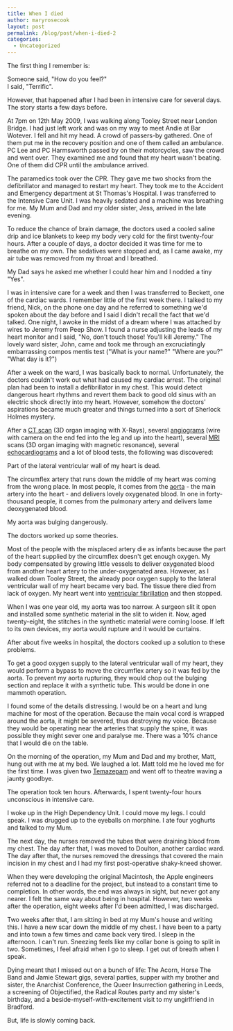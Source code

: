 ```yaml
---
title: When I died
author: maryrosecook
layout: post
permalink: /blog/post/when-i-died-2
categories:
  - Uncategorized
---
```

The first thing I remember is:

Someone said, "How do you feel?"  
I said, "Terrific".

However, that happened after I had been in intensive care for several days. The story starts a few days before.

At 7pm on 12th May 2009, I was walking along Tooley Street near London Bridge. I had just left work and was on my way to meet Andie at Bar Wotever. I fell and hit my head. A crowd of passers-by gathered. One of them put me in the recovery position and one of them called an ambulance. PC Lee and PC Harmsworth passed by on their motorcycles, saw the crowd and went over. They examined me and found that my heart wasn't beating. One of them did CPR until the ambulance arrived.

The paramedics took over the CPR. They gave me two shocks from the defibrillator and managed to restart my heart. They took me to the Accident and Emergency department at St Thomas's Hospital. I was transferred to the Intensive Care Unit. I was heavily sedated and a machine was breathing for me. My Mum and Dad and my older sister, Jess, arrived in the late evening.

To reduce the chance of brain damage, the doctors used a cooled saline drip and ice blankets to keep my body very cold for the first twenty-four hours. After a couple of days, a doctor decided it was time for me to breathe on my own. The sedatives were stopped and, as I came awake, my air tube was removed from my throat and I breathed.

My Dad says he asked me whether I could hear him and I nodded a tiny "Yes".

I was in intensive care for a week and then I was transferred to Beckett, one of the cardiac wards. I remember little of the first week there. I talked to my friend, Nick, on the phone one day and he referred to something we'd spoken about the day before and I said I didn't recall the fact that we'd talked. One night, I awoke in the midst of a dream where I was attached by wires to Jeremy from Peep Show. I found a nurse adjusting the leads of my heart monitor and I said, "No, don't touch those! You'll kill Jeremy." The lovely ward sister, John, came and took me through an excruciatingly embarrassing compos mentis test ("What is your name?" "Where are you?" "What day is it?")

After a week on the ward, I was basically back to normal. Unfortunately, the doctors couldn't work out what had caused my cardiac arrest. The original plan had been to install a defibrillator in my chest. This would detect dangerous heart rhythms and revert them back to good old sinus with an electric shock directly into my heart. However, somehow the doctors' aspirations became much greater and things turned into a sort of Sherlock Holmes mystery.

After a [CT scan][1] (3D organ imaging with X-Rays), several [angiograms]() (wire with camera on the end fed into the leg and up into the heart), several [MRI][2] scans (3D organ imaging with magnetic resonance), several [echocardiograms][3] and a lot of blood tests, the following was discovered:

Part of the lateral ventricular wall of my heart is dead.

The circumflex artery that runs down the middle of my heart was coming from the wrong place. In most people, it comes from the [aorta][4] - the main artery into the heart - and delivers lovely oxygenated blood. In one in forty-thousand people, it comes from the pulmonary artery and delivers lame deoxygenated blood.

My aorta was bulging dangerously. 

The doctors worked up some theories.

Most of the people with the misplaced artery die as infants because the part of the heart supplied by the circumflex doesn't get enough oxygen. My body compensated by growing little vessels to deliver oxygenated blood from another heart artery to the under-oxygenated area. However, as I walked down Tooley Street, the already poor oxygen supply to the lateral ventricular wall of my heart became very bad. The tissue there died from lack of oxygen. My heart went into [ventricular fibrillation][5] and then stopped.

When I was one year old, my aorta was too narrow. A surgeon slit it open and installed some synthetic material in the slit to widen it. Now, aged twenty-eight, the stitches in the synthetic material were coming loose. If left to its own devices, my aorta would rupture and it would be curtains.

After about five weeks in hospital, the doctors cooked up a solution to these problems.

To get a good oxygen supply to the lateral ventricular wall of my heart, they would perform a bypass to move the circumflex artery so it was fed by the aorta. To prevent my aorta rupturing, they would chop out the bulging section and replace it with a synthetic tube. This would be done in one mammoth operation.

I found some of the details distressing. I would be on a heart and lung machine for most of the operation. Because the main vocal cord is wrapped around the aorta, it might be severed, thus destroying my voice. Because they would be operating near the arteries that supply the spine, it was possible they might sever one and paralyse me. There was a 10% chance that I would die on the table.

On the morning of the operation, my Mum and Dad and my brother, Matt, hung out with me at my bed. We laughed a lot. Matt told me he loved me for the first time. I was given two [Temazepam][6] and went off to theatre waving a jaunty goodbye.

The operation took ten hours. Afterwards, I spent twenty-four hours unconscious in intensive care.

I woke up in the High Dependency Unit. I could move my legs. I could speak. I was drugged up to the eyeballs on morphine. I ate four yoghurts and talked to my Mum.

The next day, the nurses removed the tubes that were draining blood from my chest. The day after that, I was moved to Doulton, another cardiac ward. The day after that, the nurses removed the dressings that covered the main incision in my chest and I had my first post-operative shaky-kneed shower.

When they were developing the original Macintosh, the Apple engineers referred not to a deadline for the project, but instead to a constant time to completion. In other words, the end was always in sight, but never got any nearer. I felt the same way about being in hospital. However, two weeks after the operation, eight weeks after I'd been admitted, I was discharged.

Two weeks after that, I am sitting in bed at my Mum's house and writing this. I have a new scar down the middle of my chest. I have been to a party and into town a few times and came back very tired. I sleep in the afternoon. I can't run. Sneezing feels like my collar bone is going to split in two. Sometimes, I feel afraid when I go to sleep. I get out of breath when I speak.

Dying meant that I missed out on a bunch of life: The Acorn, Horse The Band and Jamie Stewart gigs, several parties, supper with my brother and sister, the Anarchist Conference, the Queer Insurrection gathering in Leeds, a screening of Objectified, the Radical Routes party and my sister's birthday, and a beside-myself-with-excitement visit to my ungirlfriend in Bradford.

But, life is slowly coming back.

 [1]: http://en.wikipedia.org/wiki/Computed_tomography
 [2]: http://en.wikipedia.org/wiki/Magnetic_resonance_imaging
 [3]: http://en.wikipedia.org/wiki/Echocardiography
 [4]: http://en.wikipedia.org/wiki/Aorta
 [5]: http://en.wikipedia.org/wiki/Ventricular_fibrillation
 [6]: http://en.wikipedia.org/wiki/Temazepam